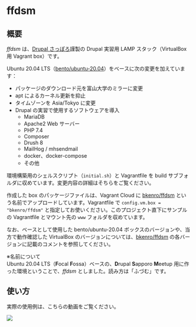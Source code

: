 # ffdsm

## 概要

*ffdsm* は、[Drupal さっぽろ](https://drupalsapporo.net)謹製の Drupal 実習用 LAMP スタック（VirtualBox 用 Vagrant box）です。

Ubuntu 20.04 LTS（[bento/ubuntu-20.04](https://app.vagrantup.com/bento/boxes/ubuntu-20.04)）をベースに次の変更を加えています：

- パッケージのダウンロード元を富山大学のミラーに変更
- apt によるカーネル更新を抑止
- タイムゾーンを Asia/Tokyo に変更
- Drupal の実習で使用するソフトウェアを導入
	- MariaDB
	- Apache2 Web サーバー
	- PHP 7.4
	- Composer
	- Drush 8
	- MailHog / mhsendmail
	- docker、docker-compose
	- その他

環境構築用のシェルスクリプト（`initial.sh`）と Vagrantfile を build サブフォルダに収めています。変更内容の詳細はそちらをご覧ください。

作成した box のパッケージファイルは、Vagrant Cloud に [bkenro/ffdsm](https://app.vagrantup.com/bkenro/boxes/ffdsm) という名前でアップロードしています。Vagrantfile で `config.vm.box = "bkenro/ffdsm"` と指定してお使いください。このプロジェクト直下にサンプルの Vagrantfile とマウント先の `www` フォルダを収めています。

なお、ベースとして使用した bento/ubuntu-20.04 ボックスのバージョンや、当方で動作確認した VirtualBox のバージョンについては、[bkenro/ffdsm](https://app.vagrantup.com/bkenro/boxes/ffdsm) の各バージョンに記載のコメントを参照してください。

※名前について  
Ubuntu 20.04 LTS（**F**ocal **F**ossa）ベースの、**D**rupal **S**apporo **M**eetup 用に作った環境ということで、*ffdsm* としました。読み方は「ふづむ」です。

## 使い方

実際の使用例は、こちらの動画をご覧ください。

[![](https://img.youtube.com/vi/2pllnb6cyCw/0.jpg)](https://www.youtube.com/watch?v=2pllnb6cyCw)
